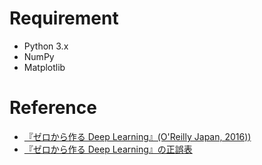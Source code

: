 # Requirement
- Python 3.x
- NumPy
- Matplotlib

# Reference
- [『ゼロから作る Deep Learning』(O'Reilly Japan, 2016))](https://github.com/oreilly-japan/deep-learning-from-scratch.git)
- [『ゼロから作る Deep Learning』の正誤表](https://github.com/oreilly-japan/deep-learning-from-scratch)

